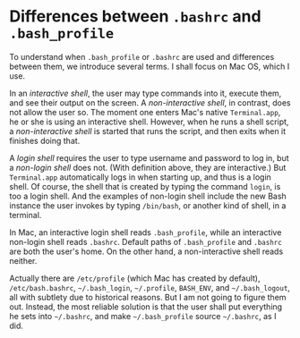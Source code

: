 # Differences between `.bashrc` and `.bash_profile` 

To understand when `.bash_profile` or `.bashrc` are used and differences between them, we introduce several terms. I shall focus on Mac OS, which I use. 

In an *interactive shell*, the user may type commands into it, execute them, and see their output on the screen. A *non-interactive shell*, in contrast, does not allow the user so. The moment one enters Mac's native `Terminal.app`, he or she is using an interactive shell. However, when he runs a shell script, a *non-interactive shell* is started that runs the script, and then exits when it finishes doing that. 

A *login shell* requires the user to type username and password to log in, but a *non-login shell* does not. (With definition above, they are interactive.) But `Terminal.app` automatically logs in when starting up, and thus is a login shell. Of course, the shell that is created by typing the command `login`, is too a login shell. And the examples of non-login shell include the new Bash instance the user invokes by typing `/bin/bash`, or another kind of shell, in a terminal.

In Mac, an interactive login shell reads `.bash_profile`, while an interactive non-login shell reads `.bashrc`. Default paths of `.bash_profile` and `.bashrc` are both the user's home. On the other hand, a non-interactive shell reads neither.

Actually there are `/etc/profile` (which Mac has created by default), `/etc/bash.bashrc`, `~/.bash_login`, `~/.profile`, `BASH_ENV`, and `~/.bash_logout`, all with subtlety due to historical reasons. But I am not going to figure them out. Instead, the most reliable solution is that the user shall put everything he sets into `~/.bashrc`, and make `~/.bash_profile` source `~/.bashrc`, as I did.


